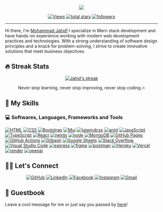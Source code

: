 <p align="center">
	<a href="https://github.com/DenverCoder1/readme-typing-svg"><img src="https://readme-typing-svg.herokuapp.com?color=%23BD561D&duration=6000&lines=I'm++not++procrastinating;I'm++prioritizing++my++debugging++time!&center=true&width=390&height=45"></a>
</p>

<!-- Social badges section -->
<p align="center">
	<a href="https://www.linkedin.com/in/jahid8/"><img alt="Views" title="GitHub profile views" src="https://komarev.com/ghpvc/?username=mohammadJahid8&label=Profile%20Views&color=red&style=for-the-badge"/></a>
	<a href="https://github.com/mohammadJahid8?tab=repositories&sort=stargazers"><img alt="total stars" title="Total stars on GitHub" src="https://custom-icon-badges.herokuapp.com/badge/dynamic/json?logo=star&color=55960c&labelColor=488207&label=Stars&style=for-the-badge&query=%24.stars&url=https://api.github-star-counter.workers.dev/user/mohammadJahid8"/></a>
  	<a href="https://github.com/mohammadJahid8?tab=followers"><img alt="followers" title="Follow me on Github" src="https://custom-icon-badges.herokuapp.com/github/followers/mohammadJahid8?color=236ad3&labelColor=1155ba&style=for-the-badge&logo=person-add&label=Follow&logoColor=white"/></a>
	
</p>

<hr/>

<!-- Introduction -->
Hi there, I'm [Mohammad Jahid!](https://www.linkedin.com/in/jahid8/) I specialize in Mern stack development and have hands-on experience working with modern web development practices and technologies. With a strong understanding of software design principles and a knack for problem-solving, I strive to create innovative solutions that meet business objectives.

## 🔥 Streak Stats

<p align="center">
	<a href="https://github.com/mohammadJahid8/">
		<img title="🔥 Get streak stats for your profile at git.io/streak-stats" alt="Jahid's streak" src="https://github-readme-streak-stats.herokuapp.com/?user=mohammadJahid8&theme=monokai-metallian&hide_border=true&color=default&/"/></a>
<p align="center"> Never stop learning, never stop improving, never stop coding.🔥 </p>
</p>

## 🧠 My Skills 


### 💻 Softwares, Languages, Frameworks and Tools
<p>
	<a href="#"><img alt="HTML" src="https://img.shields.io/badge/HTML%20-%23E34F26.svg?logo=html5&logoColor=white"></a>
	<a href="#"><img alt="CSS" src="https://img.shields.io/badge/CSS%20-%231572B6.svg?logo=css3&logoColor=white"></a>
	<a href="#"><img alt="Bootstrap" src="https://img.shields.io/badge/Bootstrap-7952B3.svg?logo=bootstrap&logoColor=white"></a>
	<a href="#"><img alt="Mui" src="https://img.shields.io/badge/Material-UI-blue.svg?logo=mui"></a>
	<a href="#"><img alt="taiwindcss" src="https://img.shields.io/badge/Tailwind%20CSS-blue.svg?logo=tailwind-css"></a>
    	<a href="#"><img alt="antd" src="https://img.shields.io/badge/Ant%20Design-red.svg?logo=ant-design"></a>
	<a href="#"><img alt="JavaScript" src="https://img.shields.io/badge/JavaScript-F7DF1E.svg?logo=javascript&logoColor=black"></a>
	<a href="#"><img alt="TypeScript" src="https://img.shields.io/badge/TypeScript-white.svg?logo=typescript"></a>
    	<a href="#"><img alt="React" src="https://img.shields.io/badge/React-Js-blue.svg?logo=react"></a>
	<a href="#"><img alt="nextjs" src="https://img.shields.io/badge/Next.js-black.svg?logo=next.js"></a>
	<a href="#"><img alt="node" src="https://img.shields.io/badge/Node.js-darkgreen.svg?logo=node.js&logoColor=white"></a>
    	<a href="#"><img alt="MongoDB" src ="https://img.shields.io/badge/MongoDB-4ea94b.svg?logo=mongodb&logoColor=white"></a>
	<a href="#"><img alt="GitHub Pages" src="https://img.shields.io/badge/GitHub%20Pages-327FC7.svg?logo=github&logoColor=white"></a>
    	<a href="#"><img alt="GitHub Actions" src="https://img.shields.io/badge/GitHub%20Actions-2671E5.svg?logo=github%20actions&logoColor=white"></a>
	<a href="#"><img alt="Gitbash" src="https://img.shields.io/badge/Gitbash-DD1100.svg?logo=github&logoColor=white"></a>
    	<a href="#"><img alt="Google Sheets" src="https://img.shields.io/badge/Google%20Sheets-34A853.svg?logo=google%20sheets&logoColor=white"></a>
	<a href="#"><img alt="Stack Overflow" src="https://img.shields.io/badge/-Stack%20Overflow-FE7A16?logo=stack-overflow&logoColor=white"></a>
	<a href="#"><img alt="Visual Studio Code" src="https://img.shields.io/badge/Visual%20Studio%20Code-0078d7.svg?logo=visual-studio-code&logoColor=white"></a>
	<a href="#"><img alt="express" src="https://img.shields.io/badge/Express.js-grey.svg?logo=express"></a>
	<a href="#"><img alt="figma" src="https://img.shields.io/badge/Figma-purple.svg?logo=figma"></a>
	<a href="#"><img alt="postman" src="https://img.shields.io/badge/Postman-orange.svg?logo=postman&logoColor=red"></a>
	<a href="#"><img alt="Heroku" src="https://img.shields.io/badge/Heroku-430098.svg?logo=heroku&logoColor=white"></a>
	<a href="#"><img alt="Vercel" src="https://img.shields.io/badge/Vercel-000000.svg?logo=vercel&logoColor=white"></a>
	<a href="#"><img alt="render" src="https://img.shields.io/badge/Render-grey.svg?logo=render"></a>
	<a href="#"><img alt="openai" src="https://img.shields.io/badge/OpenAI-blue.svg?logo=openai"></a>
</p>




## 🙋‍♂️ Let's Connect
<div align="center">
	<a href="https://github.com/mohammadJahid8" target="_blank"><img src="https://img.icons8.com/bubbles/50/000000/github.png" title="Github Profile" alt="GitHub"/></a>
	<a href="https://www.linkedin.com/in/jahid8/" target="_blank"><img src="https://img.icons8.com/bubbles/50/000000/linkedin.png" title="Linkedin Profile" alt="LinkedIn"/></a>
	<a href="https://www.facebook.com/zahid.814" target="_blank"><img src="https://img.icons8.com/bubbles/50/000000/facebook-new.png" title="Facebook Profile" alt="Facebook"/></a>
	<a href="https://www.instagram.com/jahidishere/" target="_blank"><img src="https://img.icons8.com/bubbles/50/000000/instagram.png" title="Instagram Profile" alt="Instagram"/></a>
	<a href="mailto:mohammadjahid0007@gmail.com" target="_blank"><img src="https://img.icons8.com/bubbles/50/000000/gmail.png" title="Email Me:" alt="Gmail"/></a>
</div>
  
## :book: Guestbook</h2>
<p>Leave a cool message for me or just say you passed by <a href="https://github.com/mohammadJahid8/mohammadJahid8/issues/new?template=guestbook-entry.md">here</a>!</p>

<!-- <div align="center">
	<a href="https://git.io/typing-svg">
		<img alt="thanks for your visit" src="https://readme-typing-svg.herokuapp.com?font=Roboto+Slab&color=%237E3ACE&size=24&center=true&vCenter=true&width=300&lines=Thanks+for+your+visit!" ></a>
</div>

<p align="right"><a href="#top"><img src="https://img.shields.io/static/v1?label&message=back+to+top&color=7E3ACE&style=flat&logo" alt="back to top" /></a></p>
<div align="center" ><img alt="" width="100%" src="https://github.com/mohammadJahid8/mohammadJahid8/blob/master/icon/footer.png"></div> -->

	

<!-- Resources -->
<!-- Icons: https://simpleicons.org/ -->
<!-- Icons: https://img.icons8.com -->
<!-- GitHub Stats: https://github.com/anuraghazra/github-readme-stats -->
<!-- Emojis: https://emojipedia.org/emoji/ -->
<!-- HTML Emojis: https://www.fileformat.info/index.htm -->
<!-- Shields: https://shields.io/ -->
<!-- Awesome GitHub Profile README: https://github.com/abhisheknaiidu/awesome-github-profile-readme -->
	
<!--- WORKING ON IT -->
<!-- links to social media icons -->





<!-- icons without padding -->

<!--[1.1]: https://raw.githubusercontent.com/mohammadJahid8/mohammadJahid8/master/icon/twitter.png (Twitter icon without padding)
[2.2]: http://i.imgur.com/9I6NRUm.png (github icon without padding)
[3.2]: https://raw.githubusercontent.com/mohammadJahid8/mohammadJahid8/master/icon/linkedin.png (LinkedIn icon without padding)



